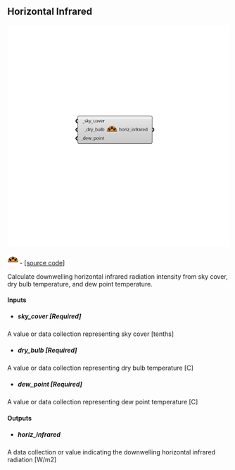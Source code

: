 ## Horizontal Infrared

![](../../images/components/Horizontal_Infrared.png)

![](../../images/icons/Horizontal_Infrared.png) - [[source code]](https://github.com/ladybug-tools/dragonfly-grasshopper/blob/master/dragonfly_grasshopper/src//DF%20Horizontal%20Infrared.py)


Calculate downwelling horizontal infrared radiation intensity from sky cover, dry bulb temperature, and dew point temperature. 



#### Inputs
* ##### sky_cover [Required]
A value or data collection representing sky cover [tenths] 
* ##### dry_bulb [Required]
A value or data collection representing  dry bulb temperature [C] 
* ##### dew_point [Required]
A value or data collection representing dew point temperature [C] 

#### Outputs
* ##### horiz_infrared
A data collection or value indicating the downwelling horizontal infrared radiation [W/m2] 